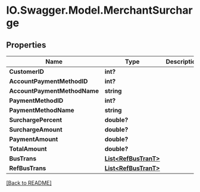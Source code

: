 # IO.Swagger.Model.MerchantSurcharge
## Properties

Name | Type | Description | Notes
------------ | ------------- | ------------- | -------------
**CustomerID** | **int?** |  | [optional] 
**AccountPaymentMethodID** | **int?** |  | [optional] 
**AccountPaymentMethodName** | **string** |  | [optional] 
**PaymentMethodID** | **int?** |  | [optional] 
**PaymentMethodName** | **string** |  | [optional] 
**SurchargePercent** | **double?** |  | [optional] 
**SurchargeAmount** | **double?** |  | [optional] 
**PaymentAmount** | **double?** |  | [optional] 
**TotalAmount** | **double?** |  | [optional] 
**BusTrans** | [**List&lt;RefBusTranT&gt;**](RefBusTranT.md) |  | [optional] 
**RefBusTrans** | [**List&lt;RefBusTranT&gt;**](RefBusTranT.md) |  | [optional] 

 [[Back to README]](../README.md)

